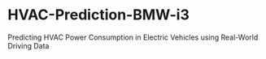# HVAC-Prediction-BMW-i3
Predicting HVAC Power Consumption in Electric Vehicles using Real-World Driving Data
